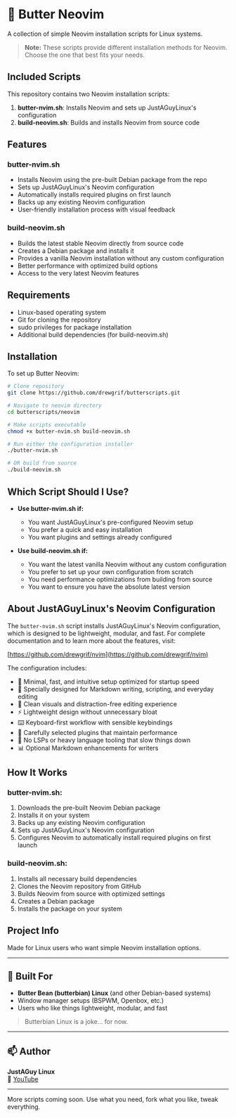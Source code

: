 # 🧈 Butter Neovim

A collection of simple Neovim installation scripts for Linux systems.

> **Note:** These scripts provide different installation methods for Neovim. Choose the one that best fits your needs.

## Included Scripts

This repository contains two Neovim installation scripts:

1. **butter-nvim.sh**: Installs Neovim and sets up JustAGuyLinux's configuration
2. **build-neovim.sh**: Builds and installs Neovim from source code

## Features

### butter-nvim.sh
- Installs Neovim using the pre-built Debian package from the repo
- Sets up JustAGuyLinux's Neovim configuration
- Automatically installs required plugins on first launch
- Backs up any existing Neovim configuration
- User-friendly installation process with visual feedback

### build-neovim.sh
- Builds the latest stable Neovim directly from source code
- Creates a Debian package and installs it
- Provides a vanilla Neovim installation without any custom configuration
- Better performance with optimized build options
- Access to the very latest Neovim features

## Requirements
- Linux-based operating system
- Git for cloning the repository
- sudo privileges for package installation
- Additional build dependencies (for build-neovim.sh)

## Installation
To set up Butter Neovim:
```bash
# Clone repository
git clone https://github.com/drewgrif/butterscripts.git

# Navigate to neovim directory
cd butterscripts/neovim

# Make scripts executable
chmod +x butter-nvim.sh build-neovim.sh

# Run either the configuration installer
./butter-nvim.sh

# OR build from source
./build-neovim.sh
```

## Which Script Should I Use?

- **Use butter-nvim.sh if:**
  - You want JustAGuyLinux's pre-configured Neovim setup
  - You prefer a quick and easy installation
  - You want plugins and settings already configured

- **Use build-neovim.sh if:**
  - You want the latest vanilla Neovim without any custom configuration
  - You prefer to set up your own configuration from scratch
  - You need performance optimizations from building from source
  - You want to ensure you have the absolute latest version

## About JustAGuyLinux's Neovim Configuration

The `butter-nvim.sh` script installs JustAGuyLinux's Neovim configuration, which is designed to be lightweight, modular, and fast. For complete documentation and to learn more about the features, visit:

[https://github.com/drewgrif/nvim](https://github.com/drewgrif/nvim)

The configuration includes:
- 🚀 Minimal, fast, and intuitive setup optimized for startup speed
- 📝 Specially designed for Markdown writing, scripting, and everyday editing
- 🧘 Clean visuals and distraction-free editing experience
- ⚡ Lightweight design without unnecessary bloat
- ⌨️ Keyboard-first workflow with sensible keybindings
- 🔌 Carefully selected plugins that maintain performance
- 🎯 No LSPs or heavy language tooling that slow things down
- 📊 Optional Markdown enhancements for writers

## How It Works

### butter-nvim.sh:
1. Downloads the pre-built Neovim Debian package
2. Installs it on your system
3. Backs up any existing Neovim configuration
4. Sets up JustAGuyLinux's Neovim configuration
5. Configures Neovim to automatically install required plugins on first launch

### build-neovim.sh:
1. Installs all necessary build dependencies
2. Clones the Neovim repository from GitHub
3. Builds Neovim from source with optimized settings
4. Creates a Debian package
5. Installs the package on your system

## Project Info
Made for Linux users who want simple Neovim installation options.

---

## 🧈 Built For

- **Butter Bean (butterbian) Linux** (and other Debian-based systems)
- Window manager setups (BSPWM, Openbox, etc.)
- Users who like things lightweight, modular, and fast

> Butterbian Linux is a joke... for now.

---

## 📫 Author

**JustAGuy Linux**  
🎥 [YouTube](https://youtube.com/@JustAGuyLinux)  

---

More scripts coming soon. Use what you need, fork what you like, tweak everything.
